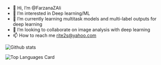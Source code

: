 - 👋 Hi, I’m @FarzanaZAli
- 👀 I’m interested in Deep learning/ML
- 🌱 I’m currently learning multitask models and multi-label outputs for deep learning
- 💞️ I’m looking to collaborate on image analysis with deep learning
- 📫 How to reach me rite2s@yahoo.com

<!---
FarzanaZAli/FarzanaZAli is a ✨ special ✨ repository because its `README.md` (this file) appears on your GitHub profile.
You can click the Preview link to take a look at your changes.
--->
![Github stats](https://github-readme-stats.vercel.app/api?username=FarzanaZAli&theme=jolly&show_icons=true&count_private=true)

![Top Languages Card](https://github-readme-stats.vercel.app/api/top-langs/?username=FarzanaZAli&layout=compact)
